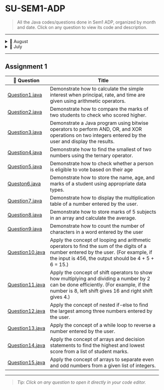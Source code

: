 # SU-SEM1-ADP

> All the Java codes/questions done in Sem1 ADP, organized by month and date. Click on any question to view its code and description.

---

<details>
<summary>📅 August</summary>

### 01-08-25
| 📝 Question | Title |
|-------------|-------|
| [Question1.java](./1-8-25/Question1.java) | Example Java question 1 |
| [Question2.java](./1-8-25/Question2.java) | Example Java question 2 |

### 04-08-25
| 📝 Question | Title |
|-------------|-------|
| [InputOutputExample.java](./4-8-25/InputOutputExample.java) | Input/Output Example |
| [Question1.java](./4-8-25/Question1.java) | Example Java question 1 |

### 05-08-25
| 📝 Question | Title |
|-------------|-------|
| [Question1.java](./5-8-25/Question1.java) | Example Java question 1 |

### 06-08-25
| 📝 Question | Title |
|-------------|-------|
| [Question1.java](./6-8-25/Question1.java) | Example Java question 1 |
| [UnaryMinus.java](./6-8-25/UnaryMinus.java) | Unary Minus Example |

### 11-08-25
| 📝 Question | Title |
|-------------|-------|
| [ShiftOperators.java](./11-8-25/ShiftOperators.java) | Shift Operators Example |

### 12-08-25
| 📝 Question | Title |
|-------------|-------|
| [LogicalOperators.java](./12-8-25/LogicalOperators.java) | Logical Operators Example |
| [RelationalOperators.java](./12-8-25/RelationalOperators.java) | Relational Operators Example |

### 13-08-25
| 📝 Question | Title |
|-------------|-------|
| [BitwiseOperator.java](./13-8-25/BitwiseOperator.java) | Bitwise Operators Example |

### 19-08-25
| 📝 Question | Title |
|-------------|-------|
| [AssignmentOperator.java](./19-8-25/AssignmentOperator.java) | Assignment Operators Example |
| [ifelse.java](./19-8-25/iflese.java) | IF-Else Program Example |
| [Question1.java](./19-8-25/Question1.java) | WAP to check if a number is positive, negative, or zero |
| [Question2.java](./19-8-25/Question2.java) |  A person is eligible to vote if their age is 18 or above. If they are 18 or above, check if they have a voter ID card. If they do, print "You are eligible to vote." If they don't have a voter ID card, print "You need a voter ID to vote.|

### 20-08-25
| 📝 Question | Title |
|-------------|-------|
| [forloop.java](./20-8-25/forloop.java) | For Loop Example |
| [whileloop.java](./20-8-25/whileloop.java) | While Loop Example |
| [dowhileloop.java](./20-8-25/dowhileloop.java) | do-while Loop Example |
| [Question1.java](./20-8-25/Question1.java) | WAP to print number form 50 to 1 in reverse order |
| [Question2.java](./20-8-25/Question2.java) | There are 2 sides given as a = 3, b=2 and c=7. Check that will it form a triangle |
| [Question3.java](./20-8-25/Question3.java) | WAP to get fact/,,Forial of a user-input number |

### 25-8-25
| 📝 Question | Title |
|-------------|-------|
| [Question1.java](./25-8-25/Question1.java) | Write a java program to show single inherticance where a class animal has a method eat() and a class dog inheritance from it method bark() |
| [Question3.java](./25-8-25/Question3.java) | Write a java program to demonstrate hiarcical inheritance where both the dog and cat classes inherites from the base class animal. |

### 26-8-25
| 📝 Question | Title |
|-------------|-------|
| [Question1.java](./26-8-25/Question1.java) | Write a java program to create a class calculator with a method that 1) adds 2 numbers , 2) adds 3 numbers call both the methods from the main method and print the result |
| [Question2.java](./26-8-25/Question2.java) | Write a Java program with a parent class Animal having a method sound() that prints "Animal makes a sound". Create a child class Dog that overrides the sound() method to print "Dog barks". In the main method, create objects of both Animal and Dog classes and call the sound() method for both. |

</details>


<details>
<summary>📅 July</summary>

### 25-7-25
| 📝 Question | Title |
|-------------|-------|
| [Test.java](./July/25-7-25/Test.java) | Test Java class |

### 29-7-25
| 📝 Question | Title |
|-------------|-------|
| [Helloworld.java](./July/29-7-25/Helloworld.java) | Hello World Example |

</details>

---

## Assignment 1

| 📝 Question | Title |
|-------------|-------|
| [Question1.java](./Assignment_1/Question1.java) | Demonstrate how to calculate the simple interest when principal, rate, and time are given using arithmetic operators. |
| [Question2.java](./Assignment_1/Question2.java) | Demonstrate how to compare the marks of two students to check who scored higher. |
| [Question3.java](./Assignment_1/Question3.java) | Demonstrate a Java program using bitwise operators to perform AND, OR, and XOR operations on two integers entered by the user and display the results. |
| [Question4.java](./Assignment_1/Question4.java) | Demonstrate how to find the smallest of two numbers using the ternary operator. |
| [Question5.java](./Assignment_1/Question5.java) | Demonstrate how to check whether a person is eligible to vote based on their age |
| [Queston6.java](./Assignment_1/Queston6.java) | Demonstrate how to store the name, age, and marks of a student using appropriate data types. |
| [Question7.java](./Assignment_1/Question7.java) | Demonstrate how to display the multiplication table of a number entered by the user. |
| [Question8.java](./Assignment_1/Question8.java) | Demonstrate how to store marks of 5 subjects in an array and calculate the average. |
| [Question9.java](./Assignment_1/Question9.java) | Demonstrate how to count the number of characters in a word entered by the user |
| [Question10.java](./Assignment_1/Question10.java) | Apply the concept of looping and arithmetic operators to find the sum of the digits of a number entered by the user. (For example, if the input is 456, the output should be 4 + 5 + 6 = 15.) |
| [Question11.java](./Assignment_1/Question11.java) | Apply the concept of shift operators to show how multiplying and dividing a number by 2 can be done efficiently. (For example, if the number is 8, left shift gives 16 and right shift gives 4.) |
| [Question12.java](./Assignment_1/Question12.java) | Apply the concept of nested if-else to find the largest among three numbers entered by the user. |
| [Question13.java](./Assignment_1/Question13.java) | Apply the concept of a while loop to reverse a number entered by the user. |
| [Question14.java](./Assignment_1/Question14.java) | Apply the concept of arrays and decision statements to find the highest and lowest score from a list of student marks. |
| [Question15.java](./Assignment_1/Question15.java) | Apply the concept of arrays to separate even and odd numbers from a given list of integers. |

---

> _Tip: Click on any question to open it directly in your code editor._